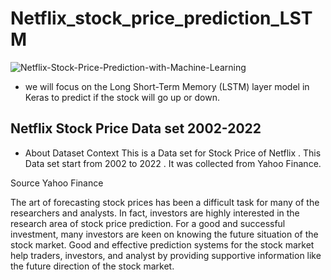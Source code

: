 # Netflix_stock_price_prediction_LSTM
![Netflix-Stock-Price-Prediction-with-Machine-Learning](https://github.com/aniksam-github/Netflix_stock_price_prediction_LSTM/assets/105125338/eb371d76-43f7-4f4d-a181-328544c18ee9)

* we will focus on the Long Short-Term Memory (LSTM) layer model in Keras to predict if the stock will go up or down.
  
## Netflix Stock Price Data set 2002-2022

* About Dataset
Context
This is a Data set for Stock Price of Netflix .
This Data set start from 2002 to 2022 .
It was collected from Yahoo Finance.

Source
Yahoo Finance

The art of forecasting stock prices has been a difficult task for many of the researchers and analysts. In fact, investors are highly interested in the research area of stock price prediction. For a good and successful investment, many investors are keen on knowing the future situation of the stock market. Good and effective prediction systems for the stock market help traders, investors, and analyst by providing supportive information like the future direction of the stock market.
